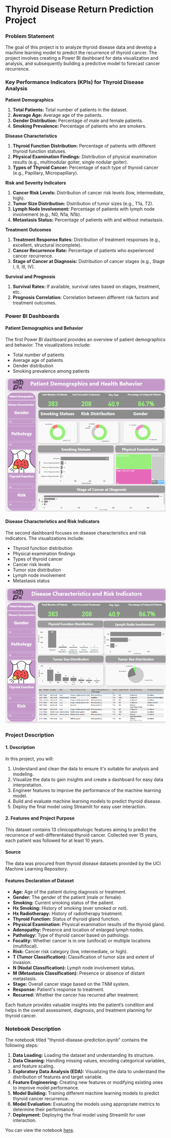 # Thyroid Disease Return Prediction Project

### Problem Statement

The goal of this project is to analyze thyroid disease data and develop a machine learning model to predict the recurrence of thyroid cancer. The project involves creating a Power BI dashboard for data visualization and analysis, and subsequently building a predictive model to forecast cancer recurrence.

### Key Performance Indicators (KPIs) for Thyroid Disease Analysis

**Patient Demographics**
1. **Total Patients:** Total number of patients in the dataset.
2. **Average Age:** Average age of the patients.
3. **Gender Distribution:** Percentage of male and female patients.
4. **Smoking Prevalence:** Percentage of patients who are smokers.

**Disease Characteristics**
1. **Thyroid Function Distribution:** Percentage of patients with different thyroid function statuses.
2. **Physical Examination Findings:** Distribution of physical examination results (e.g., multinodular goiter, single nodular goiter).
3. **Types of Thyroid Cancer:** Percentage of each type of thyroid cancer (e.g., Papillary, Micropapillary).

**Risk and Severity Indicators**
1. **Cancer Risk Levels:** Distribution of cancer risk levels (low, intermediate, high).
2. **Tumor Size Distribution:** Distribution of tumor sizes (e.g., T1a, T2).
3. **Lymph Node Involvement:** Percentage of patients with lymph node involvement (e.g., N0, N1a, N1b).
4. **Metastasis Status:** Percentage of patients with and without metastasis.

**Treatment Outcomes**
1. **Treatment Response Rates:** Distribution of treatment responses (e.g., excellent, structural incomplete).
2. **Cancer Recurrence Rate:** Percentage of patients who experienced cancer recurrence.
3. **Stage of Cancer at Diagnosis:** Distribution of cancer stages (e.g., Stage I, II, III, IV).

**Survival and Prognosis**
1. **Survival Rates:** If available, survival rates based on stages, treatment, etc.
2. **Prognosis Correlation:** Correlation between different risk factors and treatment outcomes.

### Power BI Dashboards

#### Patient Demographics and Behavior
The first Power BI dashboard provides an overview of patient demographics and behavior. The visualizations include:
- Total number of patients
- Average age of patients
- Gender distribution
- Smoking prevalence among patients

![Patient Demographics and Behavior](https://github.com/Abdoo50/Thyroid-Disease-Return-Prediction/blob/main/Patient%20Demographics%20and%20Behavior.png)

#### Disease Characteristics and Risk Indicators
The second dashboard focuses on disease characteristics and risk indicators. The visualizations include:
- Thyroid function distribution
- Physical examination findings
- Types of thyroid cancer
- Cancer risk levels
- Tumor size distribution
- Lymph node involvement
- Metastasis status

![Disease Characteristics and Risk Indicators](https://github.com/Abdoo50/Thyroid-Disease-Return-Prediction/blob/main/Disease%20Characteristics%20and%20Risk%20Indicators.png)

### Project Description

#### 1. Description

In this project, you will:
1. Understand and clean the data to ensure it's suitable for analysis and modeling.
2. Visualize the data to gain insights and create a dashboard for easy data interpretation.
3. Engineer features to improve the performance of the machine learning model.
4. Build and evaluate machine learning models to predict thyroid disease.
5. Deploy the final model using Streamlit for easy user interaction.

#### 2. Features and Project Purpose

This dataset contains 13 clinicopathologic features aiming to predict the recurrence of well-differentiated thyroid cancer. Collected over 15 years, each patient was followed for at least 10 years.

#### Source
The data was procured from thyroid disease datasets provided by the UCI Machine Learning Repository.

#### Features Declaration of Dataset
- **Age:** Age of the patient during diagnosis or treatment.
- **Gender:** The gender of the patient (male or female).
- **Smoking:** Current smoking status of the patient.
- **Hx Smoking:** History of smoking (ever smoked or not).
- **Hx Radiotherapy:** History of radiotherapy treatment.
- **Thyroid Function:** Status of thyroid gland function.
- **Physical Examination:** Physical examination results of the thyroid gland.
- **Adenopathy:** Presence and location of enlarged lymph nodes.
- **Pathology:** Type of thyroid cancer based on pathology.
- **Focality:** Whether cancer is in one (unifocal) or multiple locations (multifocal).
- **Risk:** Cancer risk category (low, intermediate, or high).
- **T (Tumor Classification):** Classification of tumor size and extent of invasion.
- **N (Nodal Classification):** Lymph node involvement status.
- **M (Metastasis Classification):** Presence or absence of distant metastasis.
- **Stage:** Overall cancer stage based on the TNM system.
- **Response:** Patient's response to treatment.
- **Recurred:** Whether the cancer has recurred after treatment.

Each feature provides valuable insights into the patient’s condition and helps in the overall assessment, diagnosis, and treatment planning for thyroid cancer.

### Notebook Description

The notebook titled "thyroid-disease-prediction.ipynb" contains the following steps:

1. **Data Loading:** Loading the dataset and understanding its structure.
2. **Data Cleaning:** Handling missing values, encoding categorical variables, and feature scaling.
3. **Exploratory Data Analysis (EDA):** Visualizing the data to understand the distribution of features and target variable.
4. **Feature Engineering:** Creating new features or modifying existing ones to improve model performance.
5. **Model Building:** Training different machine learning models to predict thyroid cancer recurrence.
6. **Model Evaluation:** Evaluating the models using appropriate metrics to determine their performance.
7. **Deployment:** Deploying the final model using Streamlit for user interaction.

You can view the notebook [here](https://github.com/Abdoo50/Thyroid-Disease-Return-Prediction/blob/main/thyroid-disease-prediction.ipynb).
